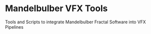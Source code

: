 # Mandelbulber VFX Tools
Tools and Scripts to integrate Mandelbulber Fractal Software into VFX Pipelines
